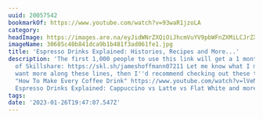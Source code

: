 ```yaml
---
uuid: 20057542
bookmarkOf: https://www.youtube.com/watch?v=93waR1jzoLA
category:
headImage: https://images.are.na/eyJidWNrZXQiOiJhcmVuYV9pbWFnZXMiLCJrZXkiOiIyMDA1NzU0Mi9vcmlnaW5hbF8zMDY4NWM0MGI4NDFkY2E5YjFiNDgxZjNhZDA2MWZlMS5qcGciLCJlZGl0cyI6eyJyZXNpemUiOnsid2lkdGgiOjEyMDAsImhlaWdodCI6MTIwMCwiZml0IjoiaW5zaWRlIiwid2l0aG91dEVubGFyZ2VtZW50Ijp0cnVlfSwid2VicCI6eyJxdWFsaXR5Ijo5MH0sImpwZWciOnsicXVhbGl0eSI6OTB9LCJyb3RhdGUiOm51bGx9fQ==?bc=0
imageName: 30685c40b841dca9b1b481f3ad061fe1.jpg
title: 'Espresso Drinks Explained: Histories, Recipes and More...'
description: 'The first 1,000 people to use this link will get a 1 month free trial
  of Skillshare: https://skl.sh/jameshoffmann07211 Let me know what I missed! If you
  want more along these lines, then I''d recommend checking out these two videos:
  "How To Make Every Coffee Drink" https://www.youtube.com/watch?v=lVeNTofDB2k "All
  Espresso Drinks Explained: Cappuccino vs Latte vs Flat White and more!"'
tags:
date: '2023-01-26T19:47:07.547Z'
---
```


